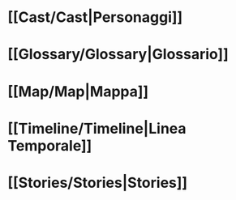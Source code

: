 
# [[Cast/Cast|Personaggi]]

# [[Glossary/Glossary|Glossario]]

# [[Map/Map|Mappa]]

# [[Timeline/Timeline|Linea Temporale]]

# [[Stories/Stories|Stories]]